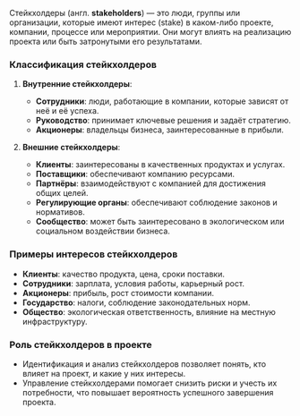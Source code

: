 Стейкхолдеры (англ. **stakeholders**) — это люди, группы или организации, которые имеют интерес (stake) в каком-либо проекте, компании, процессе или мероприятии. Они могут влиять на реализацию проекта или быть затронутыми его результатами.

### Классификация стейкхолдеров

1. **Внутренние стейкхолдеры**:
    
    - **Сотрудники**: люди, работающие в компании, которые зависят от неё и её успеха.
    - **Руководство**: принимает ключевые решения и задаёт стратегию.
    - **Акционеры**: владельцы бизнеса, заинтересованные в прибыли.
2. **Внешние стейкхолдеры**:
    
    - **Клиенты**: заинтересованы в качественных продуктах и услугах.
    - **Поставщики**: обеспечивают компанию ресурсами.
    - **Партнёры**: взаимодействуют с компанией для достижения общих целей.
    - **Регулирующие органы**: обеспечивают соблюдение законов и нормативов.
    - **Сообщество**: может быть заинтересовано в экологическом или социальном воздействии бизнеса.

### Примеры интересов стейкхолдеров

- **Клиенты**: качество продукта, цена, сроки поставки.
- **Сотрудники**: зарплата, условия работы, карьерный рост.
- **Акционеры**: прибыль, рост стоимости компании.
- **Государство**: налоги, соблюдение законодательных норм.
- **Общество**: экологическая ответственность, влияние на местную инфраструктуру.

### Роль стейкхолдеров в проекте

- Идентификация и анализ стейкхолдеров позволяет понять, кто влияет на проект, и какие у них интересы.
- Управление стейкхолдерами помогает снизить риски и учесть их потребности, что повышает вероятность успешного завершения проекта.